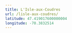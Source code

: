 ```yaml
---
title: L'Isle-aux-Coudres
url: /lisle-aux-coudres/
latitude: 47.419017600000004
longitude: -70.3832514
---
```

